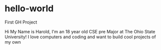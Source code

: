 # hello-world
First GH Project 

Hi My Name is Harold, I'm an 18 year old CSE pre Major at The Ohio State University!
I love computers and coding and want to build cool projects of my own

